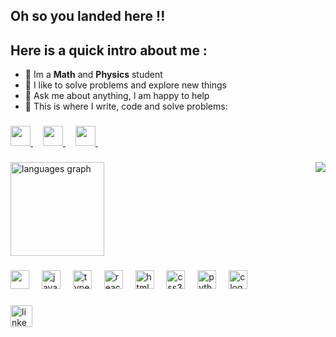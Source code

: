 <h2 align="left">Oh so you landed here !!</h2>

<h2 align="left">Here is a quick intro about me :</h2>

- 🔭 Im a **Math** and **Physics** student
- 🌱 I like to solve problems and explore new things
- 💬 Ask me about anything, I am happy to help
- 💪 This is where I write, code and solve problems:
###
<div align="left">
  <a href="https://leetcode.com/u/hasanghorbel/" >
    <img height="32" width="32" src="https://cdn.simpleicons.org/leetcode" />
  <a/> 
  <img width="12" />
  <a href="https://stackoverflow.com/users/20913589/isekai-code" >
    <img height="32" width="32" src="https://cdn.simpleicons.org/stackoverflow"  />
  <a/> 
  <img width="12" />
  <a href="https://codeforces.com/profile/hasanghorbel" >
    <img height="32" width="32" src="https://cdn.simpleicons.org/codeforces"  />
  <a/> 
  <img width="12" />
</div>

###

<img align="right" src="https://i.giphy.com/media/v1.Y2lkPTc5MGI3NjExYXJpNXcybmlxM2V0ZnN4c2tianE5bDBpcXpmbzBuMjQyMGY3aWozMCZlcD12MV9pbnRlcm5hbF9naWZfYnlfaWQmY3Q9Zw/Dg4TxjYikCpiGd7tYs/giphy.gif"  />

###


<div align="left">
  <img src="https://github-readme-stats.vercel.app/api/top-langs?username=hasanghorbel&locale=en&hide_title=false&layout=compact&card_width=320&langs_count=7&theme=dracula&hide_border=false" height="150" alt="languages graph"  />
</div>

###

<div align="left">
  <img height="30" width="30" src="https://cdn.simpleicons.org/rust/F65108"/>
  <img width="12" />
  <img src="https://cdn.jsdelivr.net/gh/devicons/devicon/icons/javascript/javascript-original.svg" height="30" alt="javascript logo"  />
  <img width="12" />
  <img src="https://cdn.jsdelivr.net/gh/devicons/devicon/icons/typescript/typescript-original.svg" height="30" alt="typescript logo"  />
  <img width="12" />
  <img src="https://cdn.jsdelivr.net/gh/devicons/devicon/icons/react/react-original.svg" height="30" alt="react logo"  />
  <img width="12" />
  <img src="https://cdn.jsdelivr.net/gh/devicons/devicon/icons/html5/html5-original.svg" height="30" alt="html5 logo"  />
  <img width="12" />
  <img src="https://cdn.jsdelivr.net/gh/devicons/devicon/icons/css3/css3-original.svg" height="30" alt="css3 logo"  />
  <img width="12" />
  <img src="https://cdn.jsdelivr.net/gh/devicons/devicon/icons/python/python-original.svg" height="30" alt="python logo"  />
  <img width="12" />
  <img src="https://cdn.jsdelivr.net/gh/devicons/devicon/icons/c/c-original.svg" height="30" alt="c logo"  />
</div>

###

<div align="left">
  <a href="https://www.linkedin.com/in/hasan-ghorbel-847038287/">
    <img src="https://img.shields.io/static/v1?message=LinkedIn&logo=linkedin&label=&color=0077B5&logoColor=white&labelColor=&style=for-the-badge" height="35" alt="linkedin logo"  />
  <a/>
</div>

###
